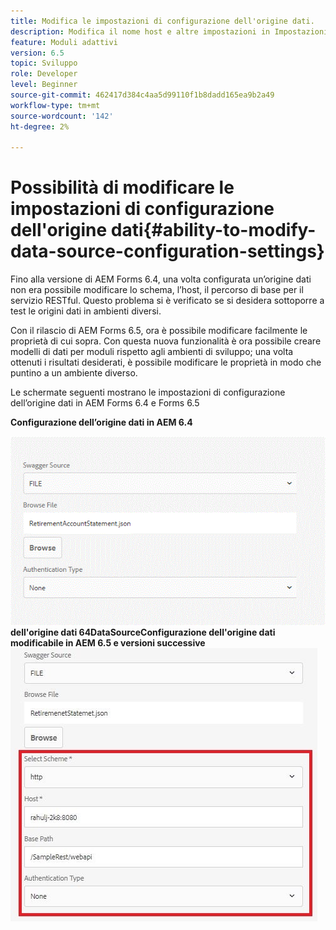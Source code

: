 ```yaml
---
title: Modifica le impostazioni di configurazione dell'origine dati.
description: Modifica il nome host e altre impostazioni in Impostazioni di configurazione dell'origine dati.
feature: Moduli adattivi
version: 6.5
topic: Sviluppo
role: Developer
level: Beginner
source-git-commit: 462417d384c4aa5d99110f1b8dadd165ea9b2a49
workflow-type: tm+mt
source-wordcount: '142'
ht-degree: 2%

---
```



# Possibilità di modificare le impostazioni di configurazione dell&#39;origine dati{#ability-to-modify-data-source-configuration-settings}

Fino alla versione di AEM Forms 6.4, una volta configurata un’origine dati non era possibile modificare lo schema, l’host, il percorso di base per il servizio RESTful. Questo problema si è verificato se si desidera sottoporre a test le origini dati in ambienti diversi.

Con il rilascio di AEM Forms 6.5, ora è possibile modificare facilmente le proprietà di cui sopra. Con questa nuova funzionalità è ora possibile creare modelli di dati per moduli rispetto agli ambienti di sviluppo; una volta ottenuti i risultati desiderati, è possibile modificare le proprietà in modo che puntino a un ambiente diverso.

Le schermate seguenti mostrano le impostazioni di configurazione dell’origine dati in AEM Forms 6.4 e Forms 6.5

**Configurazione dell’origine dati in AEM 6.4**

![Configurazione ](assets/64release.gif)
**dell&#39;origine dati 64DataSourceConfigurazione dell&#39;origine dati modificabile in AEM 6.5 e versioni successive**
![65Configurazione dell&#39;origine dati](assets/modifiabledatasource.jfif)

